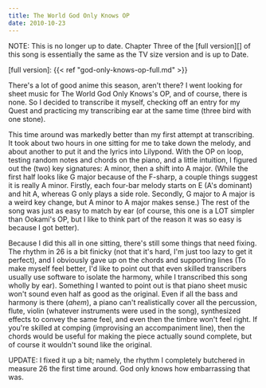 ```yaml
---
title: The World God Only Knows OP
date: 2010-10-23
---
```


NOTE: This is no longer up to date. Chapter Three of the [full version][] of
this song is essentially the same as the TV size version and is up to Date.

[full version]: {{< ref "god-only-knows-op-full.md" >}}

There's a lot of good anime this season, aren't there?  I went
looking for sheet music for The World God Only Knows's OP, and of
course, there is none.  So I decided to transcribe it myself,
checking off an entry for my Quest and practicing my transcribing ear at
the same time (three bird with one stone).

This time around was markedly better than my first attempt at
transcribing.  It took about two hours in one sitting for me to take
down the melody, and about another to put it and the lyrics into
Lilypond.  With the OP on loop, testing random notes and chords on the
piano, and a little intuition, I figured out the (two) key signatures: A
minor, then a shift into A major.  (While the first half looks like G
major because of the F-sharp, a couple things suggest it is really A
minor.  Firstly, each four-bar melody starts on E (A's dominant) and hit
A, whereas G only plays a side role.  Secondly, G major to A major is a
weird key change, but A minor to A major makes sense.)  The rest of the
song was just as easy to match by ear (of course, this one is a LOT
simpler than Ookami's OP, but I like to think part of the reason it was
so easy is because I got better).

Because I did this all in one sitting, there's still some things that
need fixing.  The rhythm in 26 is a bit finicky (not that it's hard, I'm
just too lazy to get it perfect), and I obviously gave up on the chords
and supporting lines (To make myself feel better, I'd like to point out
that even skilled transcribers usually use software to isolate the
harmony, while I transcribed this song wholly by ear).  Something I
wanted to point out is that piano sheet music won't sound even half as
good as the original.  Even if all the bass and harmony is there
(*ahem*), a piano can't realistically cover all the percussion, flute,
violin (whatever instruments were used in the song), synthesized effects
to convey the same feel, and even then the timbre won't feel right.  If
you're skilled at comping (improvising an accompaniment line), then the
chords would be useful for making the piece actually sound complete, but
of course it wouldn't sound like the original.

UPDATE: I fixed it up a bit; namely, the rhythm I completely butchered
in measure 26 the first time around. God only knows how embarrassing
that was.
